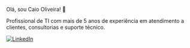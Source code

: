 Olá, sou Caio Oliveira! 👋

Profissional de TI com mais de 5 anos de experiência em atendimento a clientes, consultorias e suporte técnico.

[![LinkedIn](https://img.shields.io/badge/LinkedIn-0077B5?style=for-the-badge&logo=linkedin&logoColor=white)](https://www.linkedin.com/in/caiolv)
